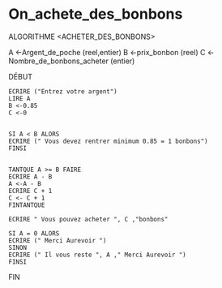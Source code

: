# On_achete_des_bonbons

ALGORITHME <ACHETER_DES_BONBONS>


A <-Argent_de_poche (reel,entier)
B <-prix_bonbon (reel)
C <-Nombre_de_bonbons_acheter (entier)


DÉBUT
   
    ECRIRE ("Entrez votre argent")
    LIRE A
    B <-0.85
    C <-0


    SI A < B ALORS
    ECRIRE (" Vous devez rentrer minimum 0.85 = 1 bonbons")
    FINSI
 
    
    TANTQUE A >= B FAIRE
    ECRIRE A - B
    A <-A - B
    ECRIRE C + 1
    C <- C + 1
    FINTANTQUE
    
    ECRIRE " Vous pouvez acheter ", C ,"bonbons"
    
    SI A = 0 ALORS
    ECRIRE (" Merci Aurevoir ")
    SINON    
    ECRIRE (" Il vous reste ", A ," Merci Aurevoir ")
    FINSI

FIN

